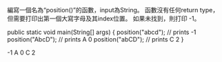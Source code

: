 編寫一個名為“position()”的函數，input為String。
函數沒有任何return type，但需要打印出第一個大寫字母及其index位置。 
如果未找到，則打印 -1。

public static void main(String[] args) {
position("abcd"); // prints -1
position("AbcD"); // prints A 0
position("abCD"); // prints C 2
}

-1
A 0
C 2